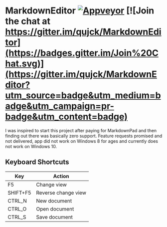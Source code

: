 # MarkdownEditor [![Appveyor](https://ci.appveyor.com/api/projects/status/hbidm5ag2ae256jq?svg=true)](https://ci.appveyor.com/project/qujck/markdowneditor) [![Join the chat at https://gitter.im/qujck/MarkdownEditor](https://badges.gitter.im/Join%20Chat.svg)](https://gitter.im/qujck/MarkdownEditor?utm_source=badge&utm_medium=badge&utm_campaign=pr-badge&utm_content=badge)

I was inspired to start this project after paying for MarkdownPad and then finding out there was basically zero support. Feature requests promised and not delivered, app did not work on Windows 8 for ages and currently does not work on Windows 10. 

## Keyboard Shortcuts

|Key|Action|
|---|------|
|F5|Change view|
|SHIFT+F5|Reverse change view|
|CTRL_N|New document|
|CTRL_O|Open document|
|CTRL_S|Save document|
